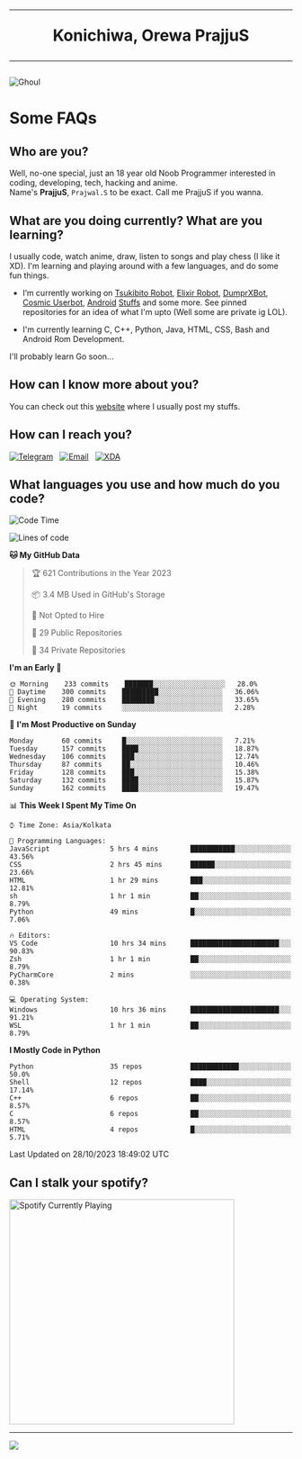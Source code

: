 <h1 align="center"><hr>Konichiwa, Orewa PrajjuS<hr></h1>


<img src="https://telegra.ph/file/6041d22c64479ee5ff802.jpg" alt="Ghoul"/>


<h1>Some FAQs</h1>


<h2>Who are you?</h2>

Well, no-one special, just an 18 year old Noob Programmer interested in coding, developing, tech, hacking and anime.
<br>
Name's <b>PrajjuS</b>, <code>Prajwal.S</code> to be exact. Call me PrajjuS if you wanna.


<h2>What are you doing currently? What are you learning?</h2>

I usually code, watch anime, draw, listen to songs and play chess (I like it XD). I'm learning and playing around with a few languages, and do some fun things.

- I’m currently working on <a href="Https://t.me/PrajjuSAssistantBot">Tsukibito Robot</a>, <a href="https://t.me/projectelixir_bot">Elixir Robot</a>, <a href="https://t.me/DumprXBot">DumprXBot</a>, <a href="https://github.com/SkyLab-Devs/CosmicUserbot">Cosmic Userbot</a>, <a href="https://github.com/Noob-OS">Android</a> <a href="https://github.com/PrajjuS/device_xiaomi_vince">Stuffs</a> and some more. See pinned repositories for an idea of what I'm upto (Well some are private ig LOL).

- I'm currently learning C, C++, Python, Java, HTML, CSS, Bash and Android Rom Development.

I'll probably learn Go soon...


<h2>How can I know more about you?</h2>

You can check out this <a href="https://prajjus.site">website</a> where I usually post my stuffs.


<h2>How can I reach you?</h2>

<a href="https://t.me/PrajjuS"><img src="https://img.shields.io/badge/PrajjuS-2CA5E0?style=flat-square&logo=telegram&logoColor=white" alt="Telegram"/></a>&nbsp;&nbsp;&nbsp;<a href="theprajjus@gmail.com"><img src="https://img.shields.io/badge/theprajjus@gmail.com-D14836?style=flat-square&logo=gmail&logoColor=white" alt="Email"/></a>&nbsp;&nbsp;&nbsp;<a href="https://forum.xda-developers.com/m/prajjus.10388799/"><img src="https://img.shields.io/badge/PrajjuS-F59714?style=flat-square&logo=xda-developers&logoColor=white" alt="XDA"/></a>


<h2>What languages you use and how much do you code?</h2>

<!--START_SECTION:waka-->
![Code Time](http://img.shields.io/badge/Code%20Time-491%20hrs%2058%20mins-blue)

![Lines of code](https://img.shields.io/badge/From%20Hello%20World%20I%27ve%20Written-48%20Thousand%20lines%20of%20code-blue)

**🐱 My GitHub Data** 

> 🏆 621 Contributions in the Year 2023
 > 
> 📦 3.4 MB Used in GitHub's Storage 
 > 
> 🚫 Not Opted to Hire
 > 
> 📜 29 Public Repositories 
 > 
> 🔑 34 Private Repositories  
 > 
**I'm an Early 🐤** 

```text
🌞 Morning    233 commits    ███████░░░░░░░░░░░░░░░░░░   28.0% 
🌆 Daytime    300 commits    █████████░░░░░░░░░░░░░░░░   36.06% 
🌃 Evening    280 commits    ████████░░░░░░░░░░░░░░░░░   33.65% 
🌙 Night      19 commits     ░░░░░░░░░░░░░░░░░░░░░░░░░   2.28%

```
📅 **I'm Most Productive on Sunday** 

```text
Monday       60 commits     █░░░░░░░░░░░░░░░░░░░░░░░░   7.21% 
Tuesday      157 commits    ████░░░░░░░░░░░░░░░░░░░░░   18.87% 
Wednesday    106 commits    ███░░░░░░░░░░░░░░░░░░░░░░   12.74% 
Thursday     87 commits     ██░░░░░░░░░░░░░░░░░░░░░░░   10.46% 
Friday       128 commits    ███░░░░░░░░░░░░░░░░░░░░░░   15.38% 
Saturday     132 commits    ████░░░░░░░░░░░░░░░░░░░░░   15.87% 
Sunday       162 commits    ████░░░░░░░░░░░░░░░░░░░░░   19.47%

```


📊 **This Week I Spent My Time On** 

```text
⌚︎ Time Zone: Asia/Kolkata

💬 Programming Languages: 
JavaScript               5 hrs 4 mins        ███████████░░░░░░░░░░░░░░   43.56% 
CSS                      2 hrs 45 mins       ██████░░░░░░░░░░░░░░░░░░░   23.66% 
HTML                     1 hr 29 mins        ███░░░░░░░░░░░░░░░░░░░░░░   12.81% 
sh                       1 hr 1 min          ██░░░░░░░░░░░░░░░░░░░░░░░   8.79% 
Python                   49 mins             █░░░░░░░░░░░░░░░░░░░░░░░░   7.06%

🔥 Editors: 
VS Code                  10 hrs 34 mins      ██████████████████████░░░   90.83% 
Zsh                      1 hr 1 min          ██░░░░░░░░░░░░░░░░░░░░░░░   8.79% 
PyCharmCore              2 mins              ░░░░░░░░░░░░░░░░░░░░░░░░░   0.38%

💻 Operating System: 
Windows                  10 hrs 36 mins      ██████████████████████░░░   91.21% 
WSL                      1 hr 1 min          ██░░░░░░░░░░░░░░░░░░░░░░░   8.79%

```

**I Mostly Code in Python** 

```text
Python                   35 repos            ████████████░░░░░░░░░░░░░   50.0% 
Shell                    12 repos            ████░░░░░░░░░░░░░░░░░░░░░   17.14% 
C++                      6 repos             ██░░░░░░░░░░░░░░░░░░░░░░░   8.57% 
C                        6 repos             ██░░░░░░░░░░░░░░░░░░░░░░░   8.57% 
HTML                     4 repos             █░░░░░░░░░░░░░░░░░░░░░░░░   5.71%

```



 Last Updated on 28/10/2023 18:49:02 UTC
<!--END_SECTION:waka-->


<h2>Can I stalk your spotify?</h2>

<a href="https://open.spotify.com/user/cotgk31v4nhw20gs5adb29jq5"><img src="https://spotify-readme-prajjus.vercel.app/api?theme=dark&rainbow=true" alt="Spotify Currently Playing" width="400px"/></a>


<hr>


<img src="https://komarev.com/ghpvc/?username=prajjus&label=Profile%20Views&color=000000&style=flat">
